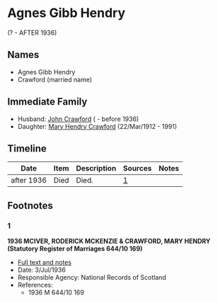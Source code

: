 ﻿---
layout: person
subject_key: i79368912
permalink: /people/i79368912
---

# Agnes Gibb Hendry
(? - AFTER 1936)

## Names

* Agnes Gibb Hendry
* Crawford (married name)

## Immediate Family

* Husband: [John Crawford](./@33792128@-john-crawford-b-d1936.md) ( - before 1936)
* Daughter: [Mary Hendry Crawford](./@465270@-mary-hendry-crawford-b1912-3-22-d1991.md) (22/Mar/1912 - 1991)

## Timeline

Date | Item | Description | Sources | Notes
---|---|---|---|---
after 1936 | Died | Died. | [1](#1) | 

## Footnotes

### 1

**1936 MCIVER, RODERICK MCKENZIE & CRAWFORD, MARY HENDRY (Statutory Register of Marriages 644/10 169)**

* [Full text and notes](../sources/@10691664@-1936-mciver,-roderick-mckenzie-&-crawford,-mary-hendry-statutory-register-of-marriages-644-10-169-.md)
* Date: 3/Jul/1936
* Responsible Agency: National Records of Scotland
* References: 
  * 1936 M 644/10 169

